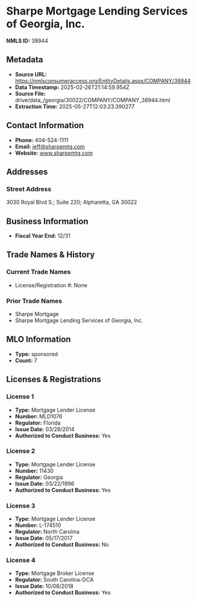 # Sharpe Mortgage Lending Services of Georgia, Inc.

**NMLS ID:** 38944

## Metadata
- **Source URL:** https://nmlsconsumeraccess.org/EntityDetails.aspx/COMPANY/38944
- **Data Timestamp:** 2025-02-26T21:14:59.954Z
- **Source File:** drive/data_/georgia/30022/COMPANY/COMPANY_38944.html
- **Extraction Time:** 2025-05-27T12:03:23.390277

## Contact Information
- **Phone:** 404-524-1111
- **Email:** jeff@sharpemtg.com
- **Website:** www.sharpemtg.com

## Addresses
### Street Address
3030 Royal Blvd S.; Suite 220; Alpharetta, GA 30022

## Business Information
- **Fiscal Year End:** 12/31

## Trade Names & History
### Current Trade Names
- License/Registration #: None

### Prior Trade Names
- Sharpe Mortgage
- Sharpe Mortgage Lending Services of Georgia, Inc.

## MLO Information
- **Type:** sponsored
- **Count:** 7

## Licenses & Registrations

### License 1
- **Type:** Mortgage Lender License
- **Number:** MLD1076
- **Regulator:** Florida
- **Issue Date:** 03/28/2014
- **Authorized to Conduct Business:** Yes

### License 2
- **Type:** Mortgage Lender License
- **Number:** 11430
- **Regulator:** Georgia
- **Issue Date:** 03/22/1996
- **Authorized to Conduct Business:** Yes

### License 3
- **Type:** Mortgage Lender License
- **Number:** L-174510
- **Regulator:** North Carolina
- **Issue Date:** 05/17/2017
- **Authorized to Conduct Business:** No

### License 4
- **Type:** Mortgage Broker License
- **Regulator:** South Carolina-DCA
- **Issue Date:** 10/08/2018
- **Authorized to Conduct Business:** Yes
